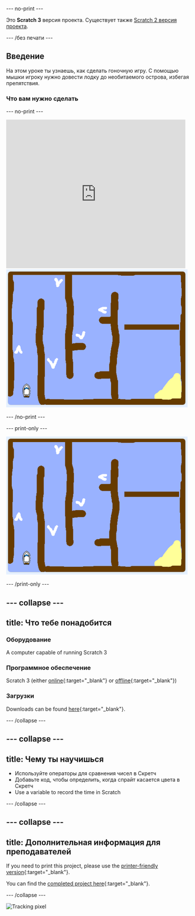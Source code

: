 \--- no-print \---

Это **Scratch 3** версия проекта. Существует также [Scratch 2 версия проекта](https://projects.raspberrypi.org/en/projects/boat-race-scratch2).

\--- /без печати \---

## Введение

На этом уроке ты узнаешь, как сделать гоночную игру. С помощью мышки игроку нужно довести лодку до необитаемого острова, избегая препятствия.

### Что вам нужно сделать

\--- no-print \---

<div class="scratch-preview">
  <iframe allowtransparency="true" width="485" height="402" src="https://scratch.mit.edu/projects/embed/276662533/?autostart=false" frameborder="0" scrolling="no"></iframe>
  <img src="images/boat_race_demo.png">
</div>

\--- /no-print \---

\--- print-only \---

![boat race demo](images/boat_race_demo.png)

\--- /print-only \---

## \--- collapse \---

## title: Что тебе понадобится

### Оборудование

A computer capable of running Scratch 3

### Программное обеспечение

Scratch 3 (either [online](https://rpf.io/scratchon){:target="_blank"} or [offline](https://rpf.io/scratchoff){:target="_blank"})

### Загрузки

Downloads can be found [here](http://rpf.io/p/en/boat-race-go){:target="_blank"}.

\--- /collapse \---

## \--- collapse \---

## title: Чему ты научишься

- Используйте операторы для сравнения чисел в Скретч
- Добавьте код, чтобы определить, когда спрайт касается цвета в Скретч
- Use a variable to record the time in Scratch

\--- /collapse \---

## \--- collapse \---

## title: Дополнительная информация для преподавателей

If you need to print this project, please use the [printer-friendly version](https://projects.raspberrypi.org/en/projects/boat-race/print){:target="_blank"}.

You can find the [completed project here](http://rpf.io/p/en/boat-race-get){:target="_blank"}.

\--- /collapse \---

![Tracking pixel](https://code.org/api/hour/begin_codeclub_boatrace.png)